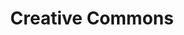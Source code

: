 ---
blog: https://creativecommons.org/blog/
facebook: https://www.facebook.com/creativecommons
font:
  freename: HK Grotesk
  freeurl: https://hanken.co/product/hk-grotesk/
  name: Akzidenz Grotesk Bold
  url: https://www.bertholdtypes.com/font/akzidenz-grotesk/standard/
git: https://github.com/creativecommons
guide: https://creativecommons.org/about/downloads/
images:
- creativecommons-ar21.svg
- creativecommons-icon.svg
keywords:
- cc
logohandle: creativecommons
sort: creativecommons
title: Creative Commons
twitter: https://x.com/creativecommons
website: https://creativecommons.org/
wikipedia: https://en.wikipedia.org/wiki/Creative_Commons
---